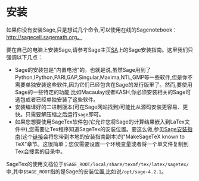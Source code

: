 # 安装

如果你没有安装Sage,只是想试几个命令,可以使用在线的Sagenotebook：http://sagecell.sagemath.org。

要在自己的电脑上安装Sage,请参考Sage主页[SA](http://www.sagemath.org)上的Sage安装指南。这里我们只强调以下几点：
- Sage的安装包是"内置电池"的。也就是说,虽然Sage用到了Python,IPython,PARI,GAP,Singular,Maxima,NTL,GMP等一些软件,但是你不需要单独安装这些软件,因为它们已经包含在Sage的发行版里了。然而,要使用Sage的一些特定的功能,比如Macaulay或者KASH,你必须安装相关的Sage可选包或者已经单独安装了这些软件。
-  安装编译好的二进制版本(可在Sage网站找到)可能比从源码安装更容易、更快。只需要解压缩之后运行`sage`即可。
-  如果您想要使用SageTex软件包(它允许您将Sage的计算结果嵌入到LaTex文件中),您需要让Tex程序知道SageTex的安装位置。要这么做,参见[Sage安装指南](http://doc.sagemath.org/html/en/)(这个[链接](file://../installation/index.html)会将您带到本地的安装指南副本)的"MakeSageTeX known to TeX"章节。这很简单；您仅需要设置一个环境变量或者将一个单文件复制到Tex会搜索的目录中。

SageTex的使用文档位于`$SAGE_ROOT/local/share/texmf/tex/latex/sagetex/`中,其中`$SAGE_ROOT`指的是Sage的安装位置,比如说`/opt/sage-4.2.1`。